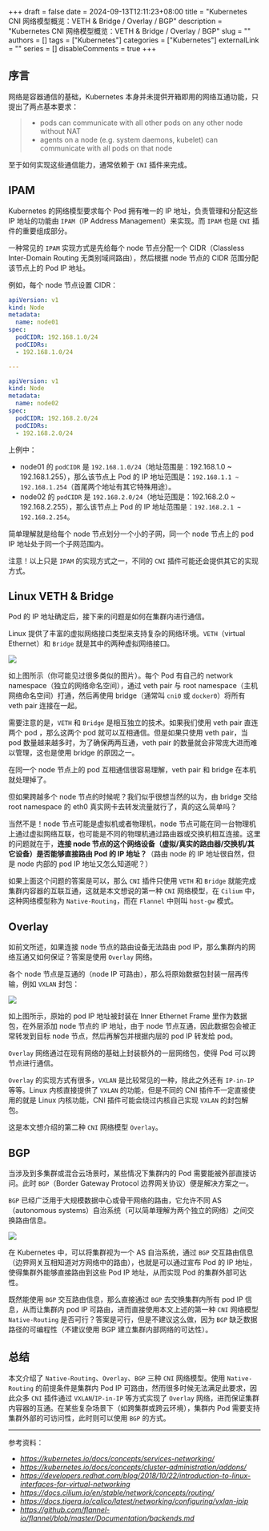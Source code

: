+++
draft = false
date = 2024-09-13T12:11:23+08:00
title = "Kubernetes CNI 网络模型概览：VETH & Bridge / Overlay / BGP"
description = "Kubernetes CNI 网络模型概览：VETH & Bridge / Overlay / BGP"
slug = ""
authors = []
tags = ["Kubernetes"]
categories = ["Kubernetes"]
externalLink = ""
series = []
disableComments = true
+++

## 序言

网络是容器通信的基础，Kubernetes 本身并未提供开箱即用的网络互通功能，只提出了两点基本要求：

> - pods can communicate with all other pods on any other node without NAT
> - agents on a node (e.g. system daemons, kubelet) can communicate with all pods on that node

至于如何实现这些通信能力，通常依赖于 `CNI` 插件来完成。

## IPAM

Kubernetes 的网络模型要求每个 Pod 拥有唯一的 IP 地址，负责管理和分配这些 IP 地址的功能由 `IPAM`（IP Address Management）来实现。而 `IPAM` 也是 `CNI` 插件的重要组成部分。

一种常见的 `IPAM` 实现方式是先给每个 node 节点分配一个 CIDR（Classless Inter-Domain Routing 无类别域间路由），然后根据 node 节点的 CIDR 范围分配该节点上的 Pod IP 地址。

例如，每个 node 节点设置 CIDR：
```yaml
apiVersion: v1
kind: Node
metadata:
  name: node01
spec:
  podCIDR: 192.168.1.0/24
  podCIDRs:
  - 192.168.1.0/24

---

apiVersion: v1
kind: Node
metadata:
  name: node02
spec:
  podCIDR: 192.168.2.0/24
  podCIDRs:
  - 192.168.2.0/24
```

上例中：
- node01 的 `podCIDR` 是 `192.168.1.0/24`（地址范围是：192.168.1.0 ~ 192.168.1.255），那么该节点上 Pod 的 IP 地址范围是：`192.168.1.1 ~ 192.168.1.254`（首尾两个地址有其它特殊用途）。
- node02 的 `podCIDR` 是 `192.168.2.0/24`（地址范围是：192.168.2.0 ~ 192.168.2.255），那么该节点上 Pod 的 IP 地址范围是：`192.168.2.1 ~ 192.168.2.254`。

简单理解就是给每个 node 节点划分一个小的子网，同一个 node 节点上的 pod IP 地址处于同一个子网范围内。

注意！以上只是 `IPAM` 的实现方式之一，不同的 `CNI` 插件可能还会提供其它的实现方式。


## Linux VETH & Bridge

Pod 的 IP 地址确定后，接下来的问题是如何在集群内进行通信。

Linux 提供了丰富的虚拟网络接口类型来支持复杂的网络环境。`VETH`（virtual Ethernet）和 `Bridge` 就是其中的两种虚拟网络接口。

![](https://raw.githubusercontent.com/RifeWang/images/master/k8s/k8s-linux-veth-bridge.drawio.png)

如上图所示（你可能见过很多类似的图片）。每个 Pod 有自己的 network namespace（独立的网络命名空间），通过 veth pair 与 root namespace（主机网络命名空间）打通，然后再使用 bridge（通常叫 `cni0` 或 `docker0`）将所有 veth pair 连接在一起。

需要注意的是，`VETH` 和 `Bridge` 是相互独立的技术。如果我们使用 veth pair 直连两个 pod ，那么这两个 pod 就可以互相通信。但是如果只使用 veth pair，当 pod 数量越来越多时，为了确保两两互通，veth pair 的数量就会非常庞大进而难以管理，这也是使用 bridge 的原因之一。

在同一个 node 节点上的 pod 互相通信很容易理解，veth pair 和 bridge 在本机就处理掉了。

但如果跨越多个 node 节点的时候呢？我们似乎很想当然的以为，由 bridge 交给 root namespace 的 eth0 真实网卡去转发流量就行了，真的这么简单吗？

当然不是！node 节点可能是虚拟机或者物理机，node 节点可能在同一台物理机上通过虚拟网络互联，也可能是不同的物理机通过路由器或交换机相互连接。这里的问题就在于，**连接 node 节点的这个网络设备（虚拟/真实的路由器/交换机/其它设备）是否能够直接路由 Pod 的 IP 地址？**（路由 node 的 IP 地址很自然，但是 node 内部的 pod IP 地址又怎么知道呢？）

如果上面这个问题的答案是可以，那么 `CNI` 插件只使用 `VETH` 和 `Bridge` 就能完成集群内容器的互联互通，这就是本文想说的第一种 `CNI` 网络模型，在 `Cilium` 中，这种网络模型称为 `Native-Routing`，而在 `Flannel` 中则叫 `host-gw` 模式。


## Overlay

如前文所述，如果连接 node 节点的路由设备无法路由 pod IP，那么集群内的网络互通又如何保证？答案是使用 `Overlay` 网络。

各个 node 节点是互通的（node IP 可路由），那么将原始数据包封装一层再传输，例如 `VXLAN` 封包：

![](https://raw.githubusercontent.com/RifeWang/images/master/k8s/vxlan-frame.jpg)

如上图所示，原始的 pod IP 地址被封装在 Inner Ethernet Frame 里作为数据包，在外层添加 node 节点的 IP 地址，由于 node 节点互通，因此数据包会被正常转发到目标 node 节点，然后再解包并根据内层的 pod IP 转发给 pod。

`Overlay` 网络通过在现有网络的基础上封装额外的一层网络包，使得 Pod 可以跨节点进行通信。

`Overlay` 的实现方式有很多，`VXLAN` 是比较常见的一种，除此之外还有 `IP-in-IP` 等等。Linux 内核直接提供了 `VXLAN` 的功能，但是不同的 CNI 插件不一定直接使用的就是 Linux 内核功能，CNI 插件可能会绕过内核自己实现 `VXLAN` 的封包解包。

这是本文想介绍的第二种 `CNI` 网络模型 `Overlay`。


## BGP

当涉及到多集群或混合云场景时，某些情况下集群内的 Pod 需要能被外部直接访问。此时 `BGP`（Border Gateway Protocol 边界网关协议）便是解决方案之一。

`BGP` 已经广泛用于大规模数据中心或骨干网络的路由，它允许不同 AS（autonomous systems）自治系统（可以简单理解为两个独立的网络）之间交换路由信息。

![](https://raw.githubusercontent.com/RifeWang/images/master/k8s/BGP.jpeg)

在 Kubernetes 中，可以将集群视为一个 AS 自治系统，通过 `BGP` 交互路由信息（边界网关互相知道对方网络中的路由），也就是可以通过宣布 Pod 的 IP 地址，使得集群外能够直接路由到这些 Pod IP 地址，从而实现 Pod 的集群外部可达性。

既然能使用 `BGP` 交互路由信息，那么直接通过 `BGP` 去交换集群内所有 pod IP 信息，从而让集群内 pod IP 可路由，进而直接使用本文上述的第一种 `CNI` 网络模型 `Native-Routing` 是否可行？答案是可行，但是不建议这么做，因为 `BGP` 缺乏数据路径的可编程性（不建议使用 BGP 建立集群内部网络的可达性）。


## 总结

本文介绍了 `Native-Routing`、`Overlay`、`BGP` 三种 `CNI` 网络模型。使用 `Native-Routing` 的前提条件是集群内 Pod IP 可路由，然而很多时候无法满足此要求，因此众多 `CNI` 插件通过 `VXLAN`/`IP-in-IP` 等方式实现了 `Overlay` 网络，进而保证集群内容器的互通。在某些复杂场景下（如跨集群或跨云环境），集群内 Pod 需要支持集群外部的可访问性，此时则可以使用 `BGP` 的方式。

---

参考资料：

- *https://kubernetes.io/docs/concepts/services-networking/*
- *https://kubernetes.io/docs/concepts/cluster-administration/addons/*
- *https://developers.redhat.com/blog/2018/10/22/introduction-to-linux-interfaces-for-virtual-networking*
- *https://docs.cilium.io/en/stable/network/concepts/routing/*
- *https://docs.tigera.io/calico/latest/networking/configuring/vxlan-ipip*
- *https://github.com/flannel-io/flannel/blob/master/Documentation/backends.md*
